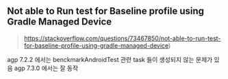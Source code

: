 


## Not able to Run test for Baseline profile using Gradle Managed Device


> https://stackoverflow.com/questions/73467850/not-able-to-run-test-for-baseline-profile-using-gradle-managed-device)

agp 7.2.2 에서는 benckmarkAndroidTest 관련 task 들이 생성되지 않는 문제가 있음
agp 7.3.0 에서는 잘 동작
<!--stackedit_data:
eyJoaXN0b3J5IjpbLTg3NDQwMDAwM119
-->